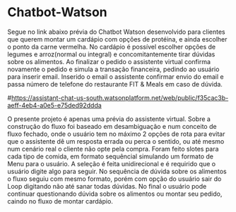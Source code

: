 # Chatbot-Watson

Segue no link abaixo prévia do Chatbot Watson desenvolvido para clientes que querem montar um cardápio com opções de protéina, e ainda escolher o ponto da carne vermelha. No cardápio é possível escolher opções de legumes e arroz(normal ou integral) e concomitantemente tirar dúvidas sobre os alimentos.
Ao finalizar o pedido o assistente virtual confirma novamente o pedido e simula a transação financeira, pedindo ao usuário para inserir email. Inserido o email o assistente confirmar envio do email e passa número de telefone do restaurante FIT & Meals em caso de dúvida.

#https://assistant-chat-us-south.watsonplatform.net/web/public/f35cac3b-aeff-4eb4-a0e5-e75ded92ddda

O presente projeto é apenas uma prévia do assistente virtual. Sobre a construção do fluxo foi baseado em desambiguação e num conceito de fluxo fechado, onde o usuário tem no máximo 2 opções de rota para evitar que o assistente dê um resposta errada ou perca o sentido, ou até mesmo num cenário real o cliente não opte pela compra. Foram feito slotes para cada tipo de comida, em formato sequêncial simulando um formato de Menu para o usuário. A seleção é feita unidirecional e é requirido que o usuário digite algo para seguir.
No sequência de dúvida sobre os alimentos o fluxo seguiu com mesmo formato, porém com opção do usuário sair do Loop digitando não até sanar todas dúvidas. No final o usuário pode continuar questionando dúvida sobre os alimentos ou montar seu pedido, caindo no fluxo de montar cardápio.
